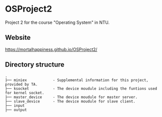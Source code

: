 # OSProject2
Project 2 for the course "Operating System" in NTU.

## Website
https://mortalhappiness.github.io/OSProject2/

## Directory structure

    .
    ├── miniex            - Supplemental information for this project, provided by TA.
    ├── ksocket           - The device moudule including the funtions used for kernel socket.
    ├── master_device     - The device moudule for master server.
    ├── slave_device      - The device moudule for slave client.
    ├── input
    ├── output
